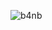 
![b4nb](https://github.com/nleclercq/jupyter-for-controls/blob/master/bokeh-data-streaming-for-notebook/b4nb.gif)
